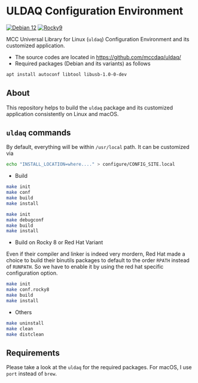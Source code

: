 # ULDAQ Configuration Environment

[![Debian 12](https://github.com/jeonghanlee/uldaq-env/actions/workflows/debian12.yml/badge.svg)](https://github.com/jeonghanlee/uldaq-env/actions/workflows/debian12.yml)
[![Rocky9](https://github.com/jeonghanlee/uldaq-env/actions/workflows/rocky9.yml/badge.svg)](https://github.com/jeonghanlee/uldaq-env/actions/workflows/rocky9.yml)

MCC Universal Library for Linux (`uldaq`) Configuration Environment and its customized application.

* The source codes are located in <https://github.com/mccdaq/uldaq/>
* Required packages (Debian and its variants) as follows

```bash
apt install autoconf libtool libusb-1.0-0-dev
```

## About
This repository helps to build the `uldaq` package and its customized application consistently on Linux and macOS.

## `uldaq` commands

By default, everything will be within `/usr/local` path. It can be customized via

```bash
echo "INSTALL_LOCATION=where...." > configure/CONFIG_SITE.local
```

* Build

```bash
make init
make conf
make build
make install
```

```bash
make init
make debugconf 
make build
make install
```

* Build on Rocky 8 or Red Hat Variant

Even if their compiler and linker is indeed very mordern, Red Hat made a choice to build their binutils packages to default to the order `RPATH` instead of `RUNPATH`. So we have to enable it by using the red hat specific configuration option.


```bash
make init
make conf.rocky8
make build
make install
```



* Others

```bash
make uninstall
make clean
make distclean
```

## Requirements

Please take a look at the `uldaq` for the required packages. For macOS, I use `port` instead of `brew`.
